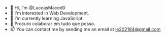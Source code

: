 - 👋 Hi, I’m @LuccasMaced0
- 👀 I'm interested in Web Development.
- 🌱 I’m currently learning  JavaScript.
- 💞️ Procuro colaborar em tudo que posso.
- 📫 You can contact me by sending me an email at le202184@gmail.com

<!---
LuccasMaced0/LuccasMaced0 is a ✨ special ✨ repository because its `README.md` (this file) appears on your GitHub profile.
You can click the Preview link to take a look at your changes.
--->
